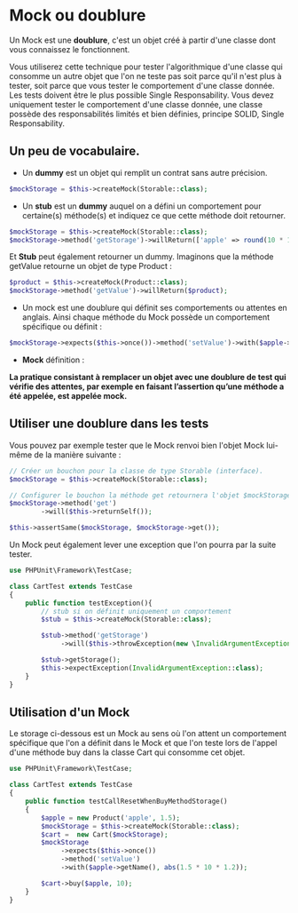 # Mock ou doublure

Un Mock est une **doublure**, c'est un objet créé à partir d'une classe dont vous connaissez le fonctionnent.

Vous utiliserez cette technique pour tester l'algorithmique d'une classe qui consomme un autre objet que l'on ne teste pas soit parce qu'il n'est plus à tester, soit parce que vous tester le comportement d'une classe donnée. Les tests doivent être le plus possible Single Responsability. Vous devez uniquement tester le comportement d'une classe donnée, une classe possède des responsabilités limités et bien définies, principe SOLID, Single Responsability.

## Un peu de vocabulaire.

- Un **dummy** est un objet qui remplit un contrat sans autre précision.

```php
$mockStorage = $this->createMock(Storable::class);
```

- Un **stub** est un **dummy** auquel on a défini un comportement pour certaine(s) méthode(s) et indiquez ce que cette méthode doit retourner.

```php
$mockStorage = $this->createMock(Storable::class);
$mockStorage->method('getStorage')->willReturn(['apple' => round(10 * 1.5 * 1.2, 2)]);
```

Et **Stub** peut également retourner un dummy. Imaginons que la méthode getValue retourne un objet de type Product :

```php
$product = $this->createMock(Product::class);
$mockStorage->method('getValue')->willReturn($product);
```

- Un mock est une doublure qui définit ses comportements ou attentes en anglais. Ainsi chaque méthode du Mock possède un comportement spécifique ou définit :

```php
$mockStorage->expects($this->once())->method('setValue')->with($apple->getName(), abs(1.5 * 10 * 1.2));
```

- **Mock** définition :

**La pratique consistant à remplacer un objet avec une doublure de test qui vérifie des attentes, par exemple en faisant l’assertion qu’une méthode a été appelée, est appelée mock.**

## Utiliser une doublure dans les tests 

Vous pouvez par exemple tester que le Mock renvoi bien l'objet Mock lui-même de la manière suivante :

```php
// Créer un bouchon pour la classe de type Storable (interface).
$mockStorage = $this->createMock(Storable::class);

// Configurer le bouchon la méthode get retournera l'objet $mockStorage lui-même
$mockStorage->method('get')
        ->will($this->returnSelf());

$this->assertSame($mockStorage, $mockStorage->get());
```

Un Mock peut également lever une exception que l'on pourra par la suite tester.

```php
use PHPUnit\Framework\TestCase;

class CartTest extends TestCase
{
    public function testException(){
        // stub si on définit uniquement un comportement
        $stub = $this->createMock(Storable::class);

        $stub->method('getStorage')
             ->will($this->throwException(new \InvalidArgumentException));

        $stub->getStorage();
        $this->expectException(InvalidArgumentException::class);
    }
}
```

## Utilisation d'un Mock 

Le storage ci-dessous est un Mock au sens où l'on attent un comportement spécifique que l'on a définit dans le Mock et que l'on teste lors de l'appel d'une méthode buy dans la classe Cart qui consomme cet objet.

```php
use PHPUnit\Framework\TestCase;

class CartTest extends TestCase
{
    public function testCallResetWhenBuyMethodStorage()
    {
        $apple = new Product('apple', 1.5);
        $mockStorage = $this->createMock(Storable::class);
        $cart =  new Cart($mockStorage);
        $mockStorage
             ->expects($this->once())
             ->method('setValue')
             ->with($apple->getName(), abs(1.5 * 10 * 1.2));

        $cart->buy($apple, 10);
    }
}
```
